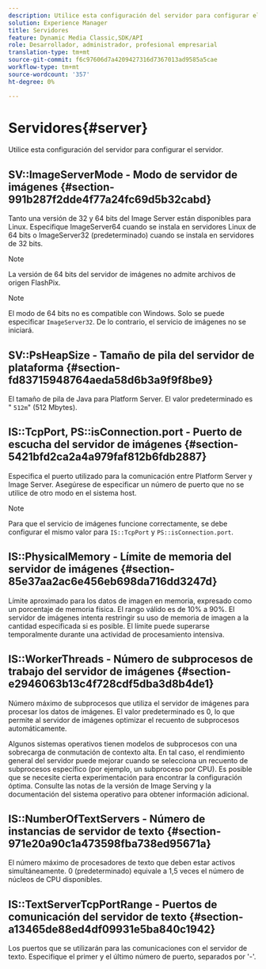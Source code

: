 ```yaml
---
description: Utilice esta configuración del servidor para configurar el servidor.
solution: Experience Manager
title: Servidores
feature: Dynamic Media Classic,SDK/API
role: Desarrollador, administrador, profesional empresarial
translation-type: tm+mt
source-git-commit: f6c97606d7a4209427316d7367013ad9585a5cae
workflow-type: tm+mt
source-wordcount: '357'
ht-degree: 0%

---
```



# Servidores{#server}

Utilice esta configuración del servidor para configurar el servidor.

## SV::ImageServerMode - Modo de servidor de imágenes {#section-991b287f2dde4f77a24fc69d5b32cabd}

Tanto una versión de 32 y 64 bits del Image Server están disponibles para Linux. Especifique ImageServer64 cuando se instala en servidores Linux de 64 bits o ImageServer32 (predeterminado) cuando se instala en servidores de 32 bits.

>[!NOTE]
>
>La versión de 64 bits del servidor de imágenes no admite archivos de origen FlashPix.

>[!NOTE]
>
>El modo de 64 bits no es compatible con Windows. Solo se puede especificar `ImageServer32`. De lo contrario, el servicio de imágenes no se iniciará.

## SV::PsHeapSize - Tamaño de pila del servidor de plataforma {#section-fd83715948764aeda58d6b3a9f9f8be9}

El tamaño de pila de Java para Platform Server. El valor predeterminado es &quot; `512m`&quot; (512 Mbytes).

## IS::TcpPort, PS::isConnection.port - Puerto de escucha del servidor de imágenes {#section-5421bfd2ca2a4a979faf812b6fdb2887}

Especifica el puerto utilizado para la comunicación entre Platform Server y Image Server. Asegúrese de especificar un número de puerto que no se utilice de otro modo en el sistema host.

>[!NOTE]
>
>Para que el servicio de imágenes funcione correctamente, se debe configurar el mismo valor para `IS::TcpPort` y `PS::isConnection.port`.

## IS::PhysicalMemory - Límite de memoria del servidor de imágenes {#section-85e37aa2ac6e456eb698da716dd3247d}

Límite aproximado para los datos de imagen en memoria, expresado como un porcentaje de memoria física. El rango válido es de 10% a 90%. El servidor de imágenes intenta restringir su uso de memoria de imagen a la cantidad especificada si es posible. El límite puede superarse temporalmente durante una actividad de procesamiento intensiva.

## IS::WorkerThreads - Número de subprocesos de trabajo del servidor de imágenes {#section-e2946063b13c4f728cdf5dba3d8b4de1}

Número máximo de subprocesos que utiliza el servidor de imágenes para procesar los datos de imágenes. El valor predeterminado es 0, lo que permite al servidor de imágenes optimizar el recuento de subprocesos automáticamente.

Algunos sistemas operativos tienen modelos de subprocesos con una sobrecarga de conmutación de contexto alta. En tal caso, el rendimiento general del servidor puede mejorar cuando se selecciona un recuento de subprocesos específico (por ejemplo, un subproceso por CPU). Es posible que se necesite cierta experimentación para encontrar la configuración óptima. Consulte las notas de la versión de Image Serving y la documentación del sistema operativo para obtener información adicional.

## IS::NumberOfTextServers - Número de instancias de servidor de texto {#section-971e20a90c1a473598fba738ed95671a}

El número máximo de procesadores de texto que deben estar activos simultáneamente. 0 (predeterminado) equivale a 1,5 veces el número de núcleos de CPU disponibles.

## IS::TextServerTcpPortRange - Puertos de comunicación del servidor de texto {#section-a13465de88ed4df09931e5ba840c1942}

Los puertos que se utilizarán para las comunicaciones con el servidor de texto. Especifique el primer y el último número de puerto, separados por &#39;-&#39;.
